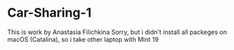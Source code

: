 # Car-Sharing-1
This is work by Anastasia Filichkina
Sorry, but i didn't install all packeges on macOS (Catalina), so i take other laptop with Mint 19
